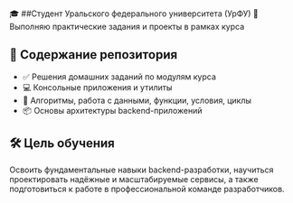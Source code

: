 🎓 ##Студент Уральского федерального университета (УрФУ)
📝 Выполняю практические задания и проекты в рамках курса  

## 📂 Содержание репозитория
- ✅ Решения домашних заданий по модулям курса  
- 💻 Консольные приложения и утилиты  
- 🧮 Алгоритмы, работа с данными, функции, условия, циклы  
- 📦 Основы архитектуры backend-приложений  

## 🛠 Цель обучения
Освоить фундаментальные навыки backend-разработки, научиться проектировать надёжные и масштабируемые сервисы, а также подготовиться к работе в профессиональной команде разработчиков.
